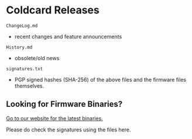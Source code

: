 # Coldcard Releases

`ChangeLog.md`

- recent changes and feature announcements


`History.md`

- obsolete/old news


`signatures.txt`

- PGP signed hashes (SHA-256) of the above files and the firmware files themselves.

## Looking for Firmware Binaries?

[Go to our website for the latest binaries.](https://coldcard.com/docs/upgrade)

Please do check the signatures using the files here.
